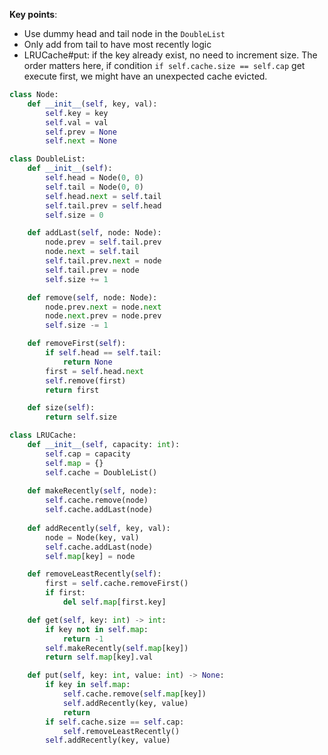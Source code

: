 **Key points**:
- Use dummy head and tail node in the `DoubleList`
- Only add from tail to have most recently logic
- LRUCache#put: if the key already exist, no need to increment size. The order matters here, if condition `if self.cache.size == self.cap` get execute first, we might have an unexpected cache evicted.

```python
class Node:
    def __init__(self, key, val):
        self.key = key
        self.val = val
        self.prev = None
        self.next = None

class DoubleList:
    def __init__(self):
        self.head = Node(0, 0)
        self.tail = Node(0, 0)
        self.head.next = self.tail
        self.tail.prev = self.head
        self.size = 0

    def addLast(self, node: Node):
        node.prev = self.tail.prev
        node.next = self.tail
        self.tail.prev.next = node
        self.tail.prev = node
        self.size += 1

    def remove(self, node: Node):    
        node.prev.next = node.next
        node.next.prev = node.prev
        self.size -= 1

    def removeFirst(self):
        if self.head == self.tail:
            return None
        first = self.head.next
        self.remove(first)
        return first

    def size(self):
        return self.size

class LRUCache:
    def __init__(self, capacity: int):
        self.cap = capacity
        self.map = {}
        self.cache = DoubleList()
    
    def makeRecently(self, node):
        self.cache.remove(node)
        self.cache.addLast(node)
    
    def addRecently(self, key, val):
        node = Node(key, val)
        self.cache.addLast(node)
        self.map[key] = node

    def removeLeastRecently(self):
        first = self.cache.removeFirst()
        if first:
            del self.map[first.key]

    def get(self, key: int) -> int:
        if key not in self.map:
            return -1
        self.makeRecently(self.map[key])
        return self.map[key].val

    def put(self, key: int, value: int) -> None:
        if key in self.map:
            self.cache.remove(self.map[key])
            self.addRecently(key, value)
            return 
        if self.cache.size == self.cap:
            self.removeLeastRecently()
        self.addRecently(key, value)
```
